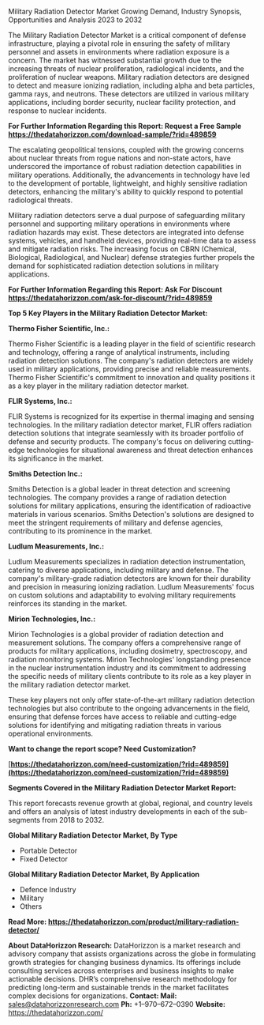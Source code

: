 ﻿Military Radiation Detector Market Growing Demand, Industry Synopsis, Opportunities and Analysis 2023 to 2032

The Military Radiation Detector Market is a critical component of defense infrastructure, playing a pivotal role in ensuring the safety of military personnel and assets in environments where radiation exposure is a concern. The market has witnessed substantial growth due to the increasing threats of nuclear proliferation, radiological incidents, and the proliferation of nuclear weapons. Military radiation detectors are designed to detect and measure ionizing radiation, including alpha and beta particles, gamma rays, and neutrons. These detectors are utilized in various military applications, including border security, nuclear facility protection, and response to nuclear incidents.

**For Further Information Regarding this Report: Request a Free Sample <https://thedatahorizzon.com/download-sample/?rid=489859>** 

The escalating geopolitical tensions, coupled with the growing concerns about nuclear threats from rogue nations and non-state actors, have underscored the importance of robust radiation detection capabilities in military operations. Additionally, the advancements in technology have led to the development of portable, lightweight, and highly sensitive radiation detectors, enhancing the military's ability to quickly respond to potential radiological threats.

Military radiation detectors serve a dual purpose of safeguarding military personnel and supporting military operations in environments where radiation hazards may exist. These detectors are integrated into defense systems, vehicles, and handheld devices, providing real-time data to assess and mitigate radiation risks. The increasing focus on CBRN (Chemical, Biological, Radiological, and Nuclear) defense strategies further propels the demand for sophisticated radiation detection solutions in military applications.

**For Further Information Regarding this Report: Ask For Discount <https://thedatahorizzon.com/ask-for-discount/?rid=489859>** 

**Top 5 Key Players in the Military Radiation Detector Market:**

**Thermo Fisher Scientific, Inc.:**

Thermo Fisher Scientific is a leading player in the field of scientific research and technology, offering a range of analytical instruments, including radiation detection solutions. The company's radiation detectors are widely used in military applications, providing precise and reliable measurements. Thermo Fisher Scientific's commitment to innovation and quality positions it as a key player in the military radiation detector market.

**FLIR Systems, Inc.:**

FLIR Systems is recognized for its expertise in thermal imaging and sensing technologies. In the military radiation detector market, FLIR offers radiation detection solutions that integrate seamlessly with its broader portfolio of defense and security products. The company's focus on delivering cutting-edge technologies for situational awareness and threat detection enhances its significance in the market.

**Smiths Detection Inc.:**

Smiths Detection is a global leader in threat detection and screening technologies. The company provides a range of radiation detection solutions for military applications, ensuring the identification of radioactive materials in various scenarios. Smiths Detection's solutions are designed to meet the stringent requirements of military and defense agencies, contributing to its prominence in the market.

**Ludlum Measurements, Inc.:**

Ludlum Measurements specializes in radiation detection instrumentation, catering to diverse applications, including military and defense. The company's military-grade radiation detectors are known for their durability and precision in measuring ionizing radiation. Ludlum Measurements' focus on custom solutions and adaptability to evolving military requirements reinforces its standing in the market.

**Mirion Technologies, Inc.:**

Mirion Technologies is a global provider of radiation detection and measurement solutions. The company offers a comprehensive range of products for military applications, including dosimetry, spectroscopy, and radiation monitoring systems. Mirion Technologies' longstanding presence in the nuclear instrumentation industry and its commitment to addressing the specific needs of military clients contribute to its role as a key player in the military radiation detector market.

These key players not only offer state-of-the-art military radiation detection technologies but also contribute to the ongoing advancements in the field, ensuring that defense forces have access to reliable and cutting-edge solutions for identifying and mitigating radiation threats in various operational environments.

**Want to change the report scope? Need Customization?**

[**https://thedatahorizzon.com/need-customization/?rid=489859](https://thedatahorizzon.com/need-customization/?rid=489859)** 

**Segments Covered in the Military Radiation Detector Market Report:**

This report forecasts revenue growth at global, regional, and country levels and offers an analysis of latest industry developments in each of the sub-segments from 2018 to 2032.

**Global Military Radiation Detector Market, By Type**

- Portable Detector
- Fixed Detector

**Global Military Radiation Detector Market, By Application**

- Defence Industry
- Military
- Others

**Read More: <https://thedatahorizzon.com/product/military-radiation-detector/>** 

**About DataHorizzon Research:**DataHorizzon is a market research and advisory company that assists organizations across the globe in formulating growth strategies for changing business dynamics. Its offerings include consulting services across enterprises and business insights to make actionable decisions. DHR’s comprehensive research methodology for predicting long-term and sustainable trends in the market facilitates complex decisions for organizations.**Contact:Mail:** <sales@datahorizzonresearch.com> **Ph:** +1–970–672–0390**Website:** <https://thedatahorizzon.com/> 

